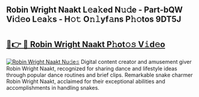## Robin Wright Naakt L𝚎a𝚔ed N𝚞𝚍e - Part-bQW Vi𝚍𝚎o L𝚎a𝚔s - H𝚘𝚝 O𝚗𝚕yf𝚊ns P𝚑𝚘tos 9DT5J

# <h2><a href="http://kfcnkr.oniu.top/?m=Robin+Wright+Naakt">🔗👉 🔴 Robin Wright Naakt P𝚑ot𝚘𝚜 V𝚒d𝚎o</a></h2>

[![Robin Wright Naakt Nu𝚍e𝚜](https://i.imgur.com/0qMVB7G.gif)](http://kfcnkr.oniu.top/?m=Robin+Wright+Naakt)
Digital content creator and amusement giver Robin Wright Naakt, recognized for sharing dance and lifestyle ideas through popular dance routines and brief clips. Remarkable snake charmer Robin Wright Naakt, acclaimed for their exceptional abilities and accomplishments in handling snakes.  
